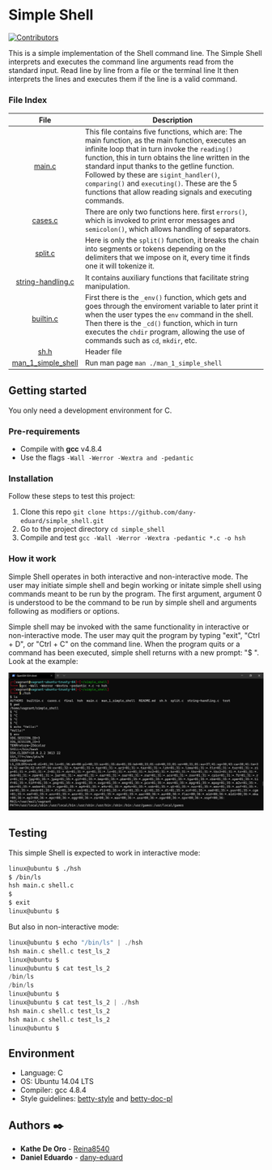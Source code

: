 # Simple Shell

[![Contributors][contributors-shield]][contributors-url]

This is a simple implementation of the Shell command line. The Simple Shell interprets and executes the command line arguments read from the standard input. Read line by line from a file or the terminal line It then interprets the lines and executes them if the line is a valid command.

### File Index
|File           |Description    |
|:-:	          |---	          |
|[main.c](https://github.com/dany-eduard/simple_shell/blob/main/main.c)               |This file contains five functions, which are: The main function, as the main function, executes an infinite loop that in turn invoke the ```reading()``` function, this in turn obtains the line written in the standard input thanks to the getline function. Followed by these are ```sigint_handler()```, ```comparing()``` and ```executing()```. These are the 5 functions that allow reading signals and executing commands.               |
|[cases.c](https://github.com/dany-eduard/simple_shell/blob/main/cases.c)               |There are only two functions here. first ```errors()```, which is invoked to print error messages and ```semicolon()```, which allows handling of separators.               |
|[split.c](https://github.com/dany-eduard/simple_shell/blob/main/split.c)               |Here is only the ```split()``` function, it breaks the chain into segments or tokens depending on the delimiters that we impose on it, every time it finds one it will tokenize it.               |
|[string-handling.c](https://github.com/dany-eduard/simple_shell/blob/main/string-handling.c)               |It contains auxiliary functions that facilitate string manipulation.               |
|[builtin.c](https://github.com/dany-eduard/simple_shell/blob/main/builtin.c)               |First there is the ```_env()``` function, which gets and goes through the enviroment variable to later print it when the user types the ```env``` command in the shell. Then there is the ```_cd()``` function, which in turn executes the ```chdir``` program, allowing the use of commands such as ```cd```, ```mkdir```, etc.               |
|[sh.h](https://github.com/dany-eduard/simple_shell/blob/main/sh.h)               |Header file               |
|[man_1_simple_shell](https://github.com/dany-eduard/simple_shell/blob/main/man_1_simple_shell)               |Run man page ```man ./man_1_simple_shell```               |


## Getting started
You only need a development environment for C. 

### Pre-requirements
* Compile with **gcc** v4.8.4
* Use the flags ```-Wall -Werror -Wextra and -pedantic```

### Installation

Follow these steps to test this project:
1) Clone this repo ```git clone https://github.com/dany-eduard/simple_shell.git```
2) Go to the project directory ```cd simple_shell```
3) Compile and test ```gcc -Wall -Werror -Wextra -pedantic *.c -o hsh```


### How it work
Simple Shell operates in both interactive and non-interactive mode. The user  may initiate simple shell and begin working or initate simple shell using commands meant to be run by the program. The first argument, argument 0 is understood to be the command to be  run by simple shell and arguments following as modifiers or options.

Simple shell may be invoked with the same functionality in interactive or non-interactive mode.  The user may quit the program  by  typing  "exit", "Ctrl + D", or "Ctrl + C" on the command line. When the program quits or a command has been executed, simple shell returns with a new prompt: "$ ". Look at the example:

![Example Simple_shell 2020-11-25 194147](https://raw.githubusercontent.com/dany-eduard/simple_shell/main/test/Example%20Simple_shell%202020-11-25%20194147.png)

## Testing
This simple Shell is expected to work in interactive mode:
```sh
linux@ubuntu $ ./hsh
$ /bin/ls
hsh main.c shell.c
$
$ exit
linux@ubuntu $
```
But also in non-interactive mode:
```c
linux@ubuntu $ echo "/bin/ls" | ./hsh
hsh main.c shell.c test_ls_2
linux@ubuntu $
linux@ubuntu $ cat test_ls_2
/bin/ls
/bin/ls
linux@ubuntu $
linux@ubuntu $ cat test_ls_2 | ./hsh
hsh main.c shell.c test_ls_2
hsh main.c shell.c test_ls_2
linux@ubuntu $
```

## Environment
* Language: C
* OS: Ubuntu 14.04 LTS
* Compiler: gcc 4.8.4
*  Style guidelines: [betty-style](https://github.com/holbertonschool/Betty/blob/master/betty-style.pl) and [betty-doc-pl](https://github.com/holbertonschool/Betty/blob/master/betty-doc.pl)  

## Authors ✒️
* **Kathe De Oro** - [Reina8540](https://github.com/Reina8540)
* **Daniel Eduardo** - [dany-eduard](https://github.com/dany-eduard)



[contributors-shield]: https://img.shields.io/github/contributors/dany-eduard/simple_shell?style=social&logo=appveyor
[contributors-url]: https://github.com/dany-eduard/simple_shell/graphs/contributors
